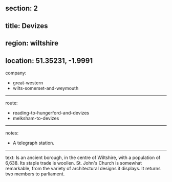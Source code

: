 section: 2
----
title: Devizes
----
region: wiltshire
----
location: 51.35231, -1.9991
----
company:
- great-western
- wilts-somerset-and-weymouth
----
route:
- reading-to-hungerford-and-devizes
- melksham-to-devizes
----
notes:
- A telegraph station.
----
text: Is an ancient borough, in the centre of Wiltshire, with a population of 6,638. Its staple trade is woollen. St. John's Church is somewhat remarkable, from the variety of architectural designs it displays. It returns two members to parliament.
